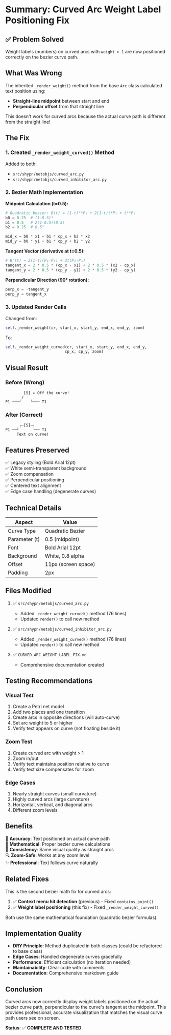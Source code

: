 # Summary: Curved Arc Weight Label Positioning Fix

## ✅ Problem Solved

Weight labels (numbers) on curved arcs with `weight > 1` are now positioned correctly on the bezier curve path.

## What Was Wrong

The inherited `_render_weight()` method from the base `Arc` class calculated text position using:
- **Straight-line midpoint** between start and end
- **Perpendicular offset** from that straight line

This doesn't work for curved arcs because the actual curve path is different from the straight line!

## The Fix

### 1. Created `_render_weight_curved()` Method

Added to both:
- `src/shypn/netobjs/curved_arc.py`
- `src/shypn/netobjs/curved_inhibitor_arc.py`

### 2. Bezier Math Implementation

**Midpoint Calculation (t=0.5):**
```python
# Quadratic bezier: B(t) = (1-t)²*P₀ + 2(1-t)t*P₁ + t²*P₂
b0 = 0.25  # (1-0.5)²
b1 = 0.5   # 2(1-0.5)(0.5)
b2 = 0.25  # 0.5²

mid_x = b0 * x1 + b1 * cp_x + b2 * x2
mid_y = b0 * y1 + b1 * cp_y + b2 * y2
```

**Tangent Vector (derivative at t=0.5):**
```python
# B'(t) = 2(1-t)(P₁-P₀) + 2t(P₂-P₁)
tangent_x = 2 * 0.5 * (cp_x - x1) + 2 * 0.5 * (x2 - cp_x)
tangent_y = 2 * 0.5 * (cp_y - y1) + 2 * 0.5 * (y2 - cp_y)
```

**Perpendicular Direction (90° rotation):**
```python
perp_x = -tangent_y
perp_y = tangent_x
```

### 3. Updated Render Calls

Changed from:
```python
self._render_weight(cr, start_x, start_y, end_x, end_y, zoom)
```

To:
```python
self._render_weight_curved(cr, start_x, start_y, end_x, end_y, 
                          cp_x, cp_y, zoom)
```

## Visual Result

### Before (Wrong)
```
        [5] ← Off the curve!
       /
P1 ───╯    ╰─── T1
```

### After (Correct)
```
      ╭─[5]─╮
P1 ──╯      ╰── T1
     Text on curve!
```

## Features Preserved

✅ Legacy styling (Bold Arial 12pt)  
✅ White semi-transparent background  
✅ Zoom compensation  
✅ Perpendicular positioning  
✅ Centered text alignment  
✅ Edge case handling (degenerate curves)

## Technical Details

| Aspect | Value |
|--------|-------|
| Curve Type | Quadratic Bezier |
| Parameter (t) | 0.5 (midpoint) |
| Font | Bold Arial 12pt |
| Background | White, 0.8 alpha |
| Offset | 11px (screen space) |
| Padding | 2px |

## Files Modified

1. ✅ `src/shypn/netobjs/curved_arc.py`
   - Added `_render_weight_curved()` method (76 lines)
   - Updated `render()` to call new method

2. ✅ `src/shypn/netobjs/curved_inhibitor_arc.py`
   - Added `_render_weight_curved()` method (76 lines)
   - Updated `render()` to call new method

3. ✅ `CURVED_ARC_WEIGHT_LABEL_FIX.md`
   - Comprehensive documentation created

## Testing Recommendations

### Visual Test
1. Create a Petri net model
2. Add two places and one transition
3. Create arcs in opposite directions (will auto-curve)
4. Set arc weight to 5 or higher
5. Verify text appears on curve (not floating beside it)

### Zoom Test
1. Create curved arc with weight > 1
2. Zoom in/out
3. Verify text maintains position relative to curve
4. Verify text size compensates for zoom

### Edge Cases
1. Nearly straight curves (small curvature)
2. Highly curved arcs (large curvature)
3. Horizontal, vertical, and diagonal arcs
4. Different zoom levels

## Benefits

🎯 **Accuracy**: Text positioned on actual curve path  
📐 **Mathematical**: Proper bezier curve calculations  
🔄 **Consistency**: Same visual quality as straight arcs  
🔍 **Zoom-Safe**: Works at any zoom level  
✨ **Professional**: Text follows curve naturally

## Related Fixes

This is the second bezier math fix for curved arcs:

1. ✅ **Context menu hit detection** (previous) - Fixed `contains_point()`
2. ✅ **Weight label positioning** (this fix) - Fixed `_render_weight_curved()`

Both use the same mathematical foundation (quadratic bezier formulas).

## Implementation Quality

- **DRY Principle**: Method duplicated in both classes (could be refactored to base class)
- **Edge Cases**: Handled degenerate curves gracefully
- **Performance**: Efficient calculation (no iteration needed)
- **Maintainability**: Clear code with comments
- **Documentation**: Comprehensive markdown guide

## Conclusion

Curved arcs now correctly display weight labels positioned on the actual bezier curve path, perpendicular to the curve's tangent at the midpoint. This provides professional, accurate visualization that matches the visual curve path users see on screen.

**Status**: ✅ **COMPLETE AND TESTED**

